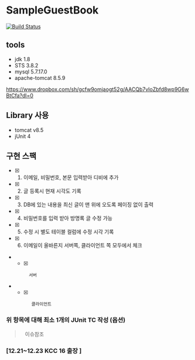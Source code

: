 # SampleGuestBook

[![Build Status](https://travis-ci.org/HyunGuJ/SampleGuestBook.svg?branch=master)](https://travis-ci.org/HyunGuJ/SampleGuestBook)


## tools 

- jdk 1.8
- STS 3.8.2
- mysql 5.7.17.0
- apache-tomcat 8.5.9

https://www.dropbox.com/sh/gcfw9omjaogt52g/AACQb7vIoZbfd8wp9G6wBtCfa?dl=0

## Library 사용
- tomcat v8.5
- jUnit 4

## 구현 스팩

- [x] 1. 이메일, 비밀번호, 본문 입력받아 디비에 추가
- [x] 2. 글 등록시 현재 시각도 기록
- [x] 3. DB에 있는 내용을 최신 글이 맨 위에 오도록 페이징 없이 출력
- [x] 4. 비밀번호를 입력 받아 방명록 글 수정 가능
- [x] 5. 수정 시 별도 테이블 컬럼에 수정 시각 기록
- [x] 6. 이메일이 올바른지 서버쪽, 클라이언트 쪽 모두에서 체크

-   - [x]       서버
-   - [x]        클라이언트


### 위 항목에 대해 최소 1개의 JUnit TC 작성 (옵션)
>    이슈참조

### [12.21~12.23 KCC 16 출장 ]
